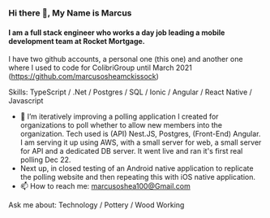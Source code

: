 ### Hi there 👋, My Name is Marcus
#### I am a full stack engineer who works a day job leading a mobile development team at Rocket Mortgage. 

I have two github accounts, a personal one (this one) and another one where I used to code for ColibriGroup until March 2021 (https://github.com/marcusosheamckissock)

Skills: TypeScript / .Net / Postgres / SQL / Ionic / Angular / React Native / Javascript

- 🔭 I’m iteratively improving a polling application I created for organizations to poll whether to allow new members into the organization. Tech used is (API) Nest.JS, Postgres, (Front-End) Angular. I am serving it up using AWS, with a small server for web, a small server for API and a dedicated DB server. It went live and ran it's first real polling Dec 22.
- Next up, in closed testing of an Android native application to replicate the polling website and then repeating this with iOS native application.
- 📫 How to reach me: marcusoshea100@Gmail.com 

Ask me about: Technology / Pottery / Wood Working 
